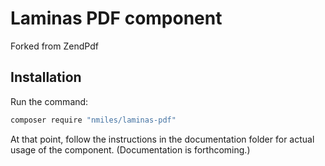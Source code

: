 # Laminas PDF component

Forked from ZendPdf

## Installation
Run the command:

```bash
composer require "nmiles/laminas-pdf"
```

At that point, follow the instructions in the documentation folder for actual
usage of the component. (Documentation is forthcoming.)
